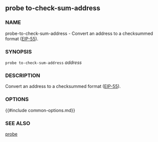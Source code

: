 ## probe to-check-sum-address

### NAME

probe-to-check-sum-address - Convert an address to a checksummed format ([EIP-55][eip55]).

### SYNOPSIS

``probe to-check-sum-address`` *address*

### DESCRIPTION

Convert an address to a checksummed format ([EIP-55][eip55]).

### OPTIONS

{{#include common-options.md}}

### SEE ALSO

[probe](./probe.md)

[eip55]: https://github.com/ethereum/EIPs/blob/master/EIPS/eip-55.md

